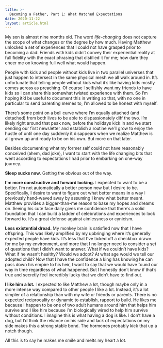 ```yaml
---
title: >-
  Becoming a Father, Part 1: What Matched Expectations
date: 2020-11-22
layout: article.html
---
```


My son is almost nine months old. The word _life-changing_ does not capture the scope of what changes or the degree by how much. Having Matthew unlocked a set of experiences that I could not have grasped prior to becoming a dad. Friends with kids didn’t convey their experiential reality at full fidelity with the exact phrasing that distilled it for me; how dare they cheer me on knowing full well what would happen.

People with kids and people without kids live in two parallel universes that just happen to intersect in the same physical mesh we all walk around in. It’s unfortunate that telling people without kids what it’s like having kids mostly comes across as preaching. Of course I selfishly want my friends to have kids so I can share this somewhat twisted experience with them. So I’m hoping it’d be useful to document this in writing so that, with no one in particular to send parenting memes to, I’m allowed to be honest with myself.

There’s some point on a bell curve where I’m equally attached (and detached) from both lives to be able to dispassionately diff the two. I’m likely right around that peak now, before the holidays kick in and we start sending our first newsletter and establish a routine we’ll grow to enjoy the hustle of until one day suddenly it disappears when we realize Matthew is all grown up and ready to be on his own. But more on that later.

Besides documenting what my former self could not have reasonably conceived (ahem, dad joke), I want to start with the life changing bits that went according to expectations I had prior to embarking on one-way journey.

**Sleep sucks now.** Getting the obvious out of the way.

**I’m more constructive and forward looking.** I expected to want to be a better. I’m not automatically a better person now but I desire to be. Specifically, I desire to want to figure out what better means in a way I previously hand-waved away by assuming I knew what better meant. Matthew provides a bigger-than-me reason to base my hopes and dreams on. Seeing his cute face daily gives me confidence that there’s a solid foundation that I can build a ladder of celebrations and experiences to look forward to. It’s a great defense against aimlessness or cynicism.

**Less existential dread.** My monkey brain is satisfied now that I have offspring. This was likely amplified by my upbringing where it’s generally expected people have kids. It’s less that I’ve ticked off a checkbox drawn for me by my environment, and more that I no longer need to consider a set of questions that I didn’t want to answer. What if we couldn’t have kids? What if he wasn’t healthy? Would we adopt? At what age would we tell our adopted child? Now that I have the confidence a king has knowing he can pass down his empire to his heir, I want to say that we would have found our way in time regardless of what happened. But I honestly don’t know if that’s true and secretly feel incredibly lucky that we didn’t have to find out.

**I like him a lot.** I expected to like Matthew a lot, though maybe only in a more intense way compared to other people I like a lot. Instead, it’s a lot simpler of a relationship than with my wife or friends or parents. There is no expected reciprocality or dynamic to establish, rapport to build. He likes me because I happen to be one of two adult humans around him that helps him survive and I like him because I’m biologically wired to help him survive without conditions. I imagine this is what having a dog is like. I don’t have a dog, but I’d think the reliance on his side and lack of expectations on my side makes this a strong stable bond. The hormones probably kick that up a notch though.

All this is to say he makes me smile and melts my heart a lot.
